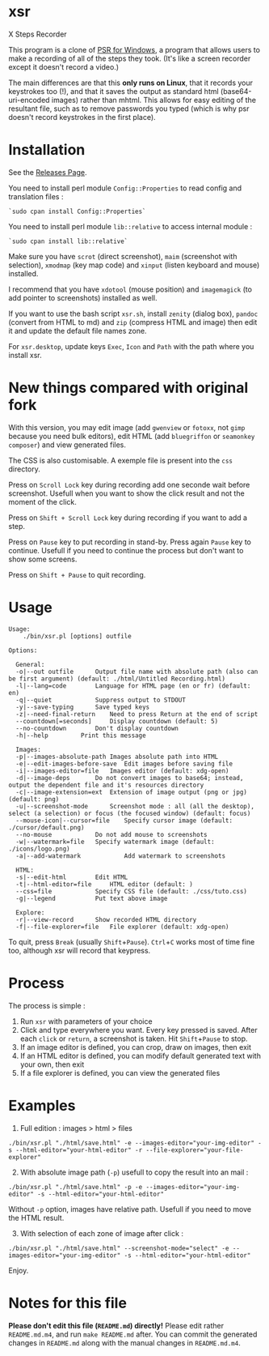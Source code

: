 # xsr
X Steps Recorder

This program is a clone of [PSR for Windows](https://blogs.msdn.microsoft.com/patricka/2010/01/04/using-the-secret-windows-7-problem-steps-recorder-to-create-step-by-step-screenshot-documents/), a program that allows users to make a recording of all of the steps they took. (It's like a screen recorder except it doesn't record a video.)

The main differences are that this **only runs on Linux**, that it records your keystrokes too (!), and that it saves the output as standard html (base64-uri-encoded images) rather than mhtml. This allows for easy editing of the resultant file, such as to remove passwords you typed (which is why psr doesn't record keystrokes in the first place).

# Installation

See the [Releases Page](https://github.com/olivierlab/xsr/releases).

You need to install perl module `Config::Properties` to read config and translation files :

    `sudo cpan install Config::Properties`

You need to install perl module `lib::relative` to access internal module :

    `sudo cpan install lib::relative`

Make sure you have `scrot` (direct screenshot), `maim` (screenshot with selection), `xmodmap` (key map code) and `xinput` (listen keyboard and mouse) installed.

I recommend that you have `xdotool` (mouse position) and `imagemagick` (to add pointer to screenshots) installed as well.

If you want to use the bash script `xsr.sh`, install `zenity` (dialog box), `pandoc` (convert from HTML to md) and `zip` (compress HTML and image) then edit it and update the default file names zone.

For `xsr.desktop`, update keys `Exec`, `Icon` and `Path` with the path where you install xsr.

# New things compared with original fork

With this version, you may edit image (add `gwenview` or `fotoxx`, not `gimp` because you need bulk editors), edit HTML (add `bluegriffon` or `seamonkey composer`) and view generated files.

The CSS is also customisable. A exemple file is present into the `css` directory.

Press on `Scroll Lock` key during recording add one seconde wait before screenshot. Usefull when you want to show the click result and not the moment of the click.

Press on `Shift + Scroll Lock` key during recording if you want to add a step.

Press on `Pause` key to put recording in stand-by. Press again `Pause` key to continue. Usefull if you need to continue the process but don't want to show some screens.

Press on `Shift + Pause` to quit recording.

# Usage

```
Usage:
    ./bin/xsr.pl [options] outfile

Options:

  General:
  -o|--out outfile		Output file name with absolute path (also can be first argument) (default: ./html/Untitled Recording.html)
  -l|--lang=code		Language for HTML page (en or fr) (default: en)
  -q|--quiet			Suppress output to STDOUT
  -y|--save-typing		Save typed keys
  -z|--need-final-return	Need to press Return at the end of script
  --countdown[=seconds]		Display countdown (default: 5)
  --no-countdown		Don't display countdown
  -h|--help			Print this message

  Images:
  -p|--images-absolute-path	Images absolute path into HTML
  -e|--edit-images-before-save	Edit images before saving file
  -i|--images-editor=file	Images editor (default: xdg-open)
  -d|--image-deps		Do not convert images to base64; instead, output the dependent file and it's resources directory
  -c|--image-extension=ext	Extension of image output (png or jpg) (default: png)
  -u|--screenshot-mode		Screenshot mode : all (all the desktop), select (a selection) or focus (the focused window) (default: focus)
  --mouse-icon|--cursor=file	Specify cursor image (default: ./cursor/default.png)
  --no-mouse			Do not add mouse to screenshots
  -w|--watermark=file	Specify watermark image (default: ./icons/logo.png)
  -a|--add-watermark			Add watermark to screenshots

  HTML:
  -s|--edit-html		Edit HTML
  -t|--html-editor=file		HTML editor (default: )
  --css=file			Specify CSS file (default: ./css/tuto.css)
  -g|--legend			Put text above image

  Explore:
  -r|--view-record		Show recorded HTML directory
  -f|--file-explorer=file	File explorer (default: xdg-open)
```
To quit, press `Break` (usually `Shift`+`Pause`). `Ctrl`+`C` works most of time fine too, although xsr will record that keypress.

# Process

The process is simple :

1. Run `xsr` with parameters of your choice
2. Click and type everywhere you want. Every key pressed is saved. After each `click` or `return`, a screenshot is taken. Hit `Shift`+`Pause` to stop.
3. If an image editor is defined, you can crop, draw on images, then exit
4. If an HTML editor is defined, you can modify default generated text with your own, then exit
5. If a file explorer is defined, you can view the generated files

# Examples

1. Full edition : images > html > files

`./bin/xsr.pl "./html/save.html" -e --images-editor="your-img-editor" -s --html-editor="your-html-editor" -r --file-explorer="your-file-explorer"`

2. With absolute image path (`-p`) usefull to copy the result into an mail :

`./bin/xsr.pl "./html/save.html" -p -e --images-editor="your-img-editor" -s --html-editor="your-html-editor"`

Without `-p` option, images have relative path. Usefull if you need to move the HTML result.

3. With selection of each zone of image after click :

`./bin/xsr.pl "./html/save.html" --screenshot-mode="select" -e --images-editor="your-img-editor" -s --html-editor="your-html-editor"`

Enjoy.

# Notes for this file
__Please don't edit this file (`README.md`) directly!__
Please edit rather `README.md.m4`, and run `make README.md` after.
You can commit the generated changes in `README.md` along with the manual changes in `README.md.m4`.

